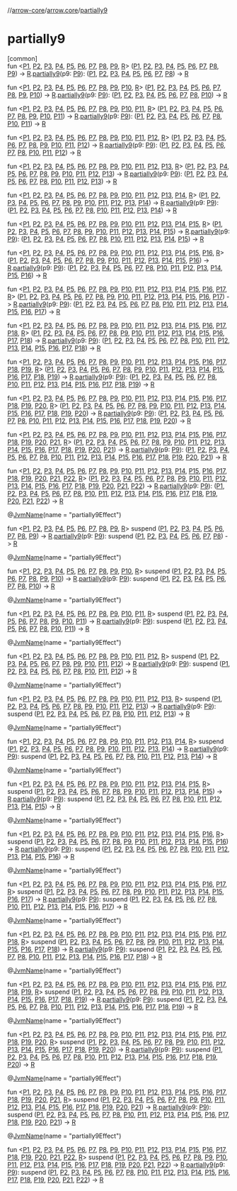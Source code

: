 //[arrow-core](../../index.md)/[arrow.core](index.md)/[partially9](partially9.md)

# partially9

[common]\
fun &lt;[P1](partially9.md), [P2](partially9.md), [P3](partially9.md), [P4](partially9.md), [P5](partially9.md), [P6](partially9.md), [P7](partially9.md), [P8](partially9.md), [P9](partially9.md), [R](partially9.md)&gt; ([P1](partially9.md), [P2](partially9.md), [P3](partially9.md), [P4](partially9.md), [P5](partially9.md), [P6](partially9.md), [P7](partially9.md), [P8](partially9.md), [P9](partially9.md)) -&gt; [R](partially9.md).[partially9](partially9.md)(p9: [P9](partially9.md)): ([P1](partially9.md), [P2](partially9.md), [P3](partially9.md), [P4](partially9.md), [P5](partially9.md), [P6](partially9.md), [P7](partially9.md), [P8](partially9.md)) -&gt; [R](partially9.md)

fun &lt;[P1](partially9.md), [P2](partially9.md), [P3](partially9.md), [P4](partially9.md), [P5](partially9.md), [P6](partially9.md), [P7](partially9.md), [P8](partially9.md), [P9](partially9.md), [P10](partially9.md), [R](partially9.md)&gt; ([P1](partially9.md), [P2](partially9.md), [P3](partially9.md), [P4](partially9.md), [P5](partially9.md), [P6](partially9.md), [P7](partially9.md), [P8](partially9.md), [P9](partially9.md), [P10](partially9.md)) -&gt; [R](partially9.md).[partially9](partially9.md)(p9: [P9](partially9.md)): ([P1](partially9.md), [P2](partially9.md), [P3](partially9.md), [P4](partially9.md), [P5](partially9.md), [P6](partially9.md), [P7](partially9.md), [P8](partially9.md), [P10](partially9.md)) -&gt; [R](partially9.md)

fun &lt;[P1](partially9.md), [P2](partially9.md), [P3](partially9.md), [P4](partially9.md), [P5](partially9.md), [P6](partially9.md), [P7](partially9.md), [P8](partially9.md), [P9](partially9.md), [P10](partially9.md), [P11](partially9.md), [R](partially9.md)&gt; ([P1](partially9.md), [P2](partially9.md), [P3](partially9.md), [P4](partially9.md), [P5](partially9.md), [P6](partially9.md), [P7](partially9.md), [P8](partially9.md), [P9](partially9.md), [P10](partially9.md), [P11](partially9.md)) -&gt; [R](partially9.md).[partially9](partially9.md)(p9: [P9](partially9.md)): ([P1](partially9.md), [P2](partially9.md), [P3](partially9.md), [P4](partially9.md), [P5](partially9.md), [P6](partially9.md), [P7](partially9.md), [P8](partially9.md), [P10](partially9.md), [P11](partially9.md)) -&gt; [R](partially9.md)

fun &lt;[P1](partially9.md), [P2](partially9.md), [P3](partially9.md), [P4](partially9.md), [P5](partially9.md), [P6](partially9.md), [P7](partially9.md), [P8](partially9.md), [P9](partially9.md), [P10](partially9.md), [P11](partially9.md), [P12](partially9.md), [R](partially9.md)&gt; ([P1](partially9.md), [P2](partially9.md), [P3](partially9.md), [P4](partially9.md), [P5](partially9.md), [P6](partially9.md), [P7](partially9.md), [P8](partially9.md), [P9](partially9.md), [P10](partially9.md), [P11](partially9.md), [P12](partially9.md)) -&gt; [R](partially9.md).[partially9](partially9.md)(p9: [P9](partially9.md)): ([P1](partially9.md), [P2](partially9.md), [P3](partially9.md), [P4](partially9.md), [P5](partially9.md), [P6](partially9.md), [P7](partially9.md), [P8](partially9.md), [P10](partially9.md), [P11](partially9.md), [P12](partially9.md)) -&gt; [R](partially9.md)

fun &lt;[P1](partially9.md), [P2](partially9.md), [P3](partially9.md), [P4](partially9.md), [P5](partially9.md), [P6](partially9.md), [P7](partially9.md), [P8](partially9.md), [P9](partially9.md), [P10](partially9.md), [P11](partially9.md), [P12](partially9.md), [P13](partially9.md), [R](partially9.md)&gt; ([P1](partially9.md), [P2](partially9.md), [P3](partially9.md), [P4](partially9.md), [P5](partially9.md), [P6](partially9.md), [P7](partially9.md), [P8](partially9.md), [P9](partially9.md), [P10](partially9.md), [P11](partially9.md), [P12](partially9.md), [P13](partially9.md)) -&gt; [R](partially9.md).[partially9](partially9.md)(p9: [P9](partially9.md)): ([P1](partially9.md), [P2](partially9.md), [P3](partially9.md), [P4](partially9.md), [P5](partially9.md), [P6](partially9.md), [P7](partially9.md), [P8](partially9.md), [P10](partially9.md), [P11](partially9.md), [P12](partially9.md), [P13](partially9.md)) -&gt; [R](partially9.md)

fun &lt;[P1](partially9.md), [P2](partially9.md), [P3](partially9.md), [P4](partially9.md), [P5](partially9.md), [P6](partially9.md), [P7](partially9.md), [P8](partially9.md), [P9](partially9.md), [P10](partially9.md), [P11](partially9.md), [P12](partially9.md), [P13](partially9.md), [P14](partially9.md), [R](partially9.md)&gt; ([P1](partially9.md), [P2](partially9.md), [P3](partially9.md), [P4](partially9.md), [P5](partially9.md), [P6](partially9.md), [P7](partially9.md), [P8](partially9.md), [P9](partially9.md), [P10](partially9.md), [P11](partially9.md), [P12](partially9.md), [P13](partially9.md), [P14](partially9.md)) -&gt; [R](partially9.md).[partially9](partially9.md)(p9: [P9](partially9.md)): ([P1](partially9.md), [P2](partially9.md), [P3](partially9.md), [P4](partially9.md), [P5](partially9.md), [P6](partially9.md), [P7](partially9.md), [P8](partially9.md), [P10](partially9.md), [P11](partially9.md), [P12](partially9.md), [P13](partially9.md), [P14](partially9.md)) -&gt; [R](partially9.md)

fun &lt;[P1](partially9.md), [P2](partially9.md), [P3](partially9.md), [P4](partially9.md), [P5](partially9.md), [P6](partially9.md), [P7](partially9.md), [P8](partially9.md), [P9](partially9.md), [P10](partially9.md), [P11](partially9.md), [P12](partially9.md), [P13](partially9.md), [P14](partially9.md), [P15](partially9.md), [R](partially9.md)&gt; ([P1](partially9.md), [P2](partially9.md), [P3](partially9.md), [P4](partially9.md), [P5](partially9.md), [P6](partially9.md), [P7](partially9.md), [P8](partially9.md), [P9](partially9.md), [P10](partially9.md), [P11](partially9.md), [P12](partially9.md), [P13](partially9.md), [P14](partially9.md), [P15](partially9.md)) -&gt; [R](partially9.md).[partially9](partially9.md)(p9: [P9](partially9.md)): ([P1](partially9.md), [P2](partially9.md), [P3](partially9.md), [P4](partially9.md), [P5](partially9.md), [P6](partially9.md), [P7](partially9.md), [P8](partially9.md), [P10](partially9.md), [P11](partially9.md), [P12](partially9.md), [P13](partially9.md), [P14](partially9.md), [P15](partially9.md)) -&gt; [R](partially9.md)

fun &lt;[P1](partially9.md), [P2](partially9.md), [P3](partially9.md), [P4](partially9.md), [P5](partially9.md), [P6](partially9.md), [P7](partially9.md), [P8](partially9.md), [P9](partially9.md), [P10](partially9.md), [P11](partially9.md), [P12](partially9.md), [P13](partially9.md), [P14](partially9.md), [P15](partially9.md), [P16](partially9.md), [R](partially9.md)&gt; ([P1](partially9.md), [P2](partially9.md), [P3](partially9.md), [P4](partially9.md), [P5](partially9.md), [P6](partially9.md), [P7](partially9.md), [P8](partially9.md), [P9](partially9.md), [P10](partially9.md), [P11](partially9.md), [P12](partially9.md), [P13](partially9.md), [P14](partially9.md), [P15](partially9.md), [P16](partially9.md)) -&gt; [R](partially9.md).[partially9](partially9.md)(p9: [P9](partially9.md)): ([P1](partially9.md), [P2](partially9.md), [P3](partially9.md), [P4](partially9.md), [P5](partially9.md), [P6](partially9.md), [P7](partially9.md), [P8](partially9.md), [P10](partially9.md), [P11](partially9.md), [P12](partially9.md), [P13](partially9.md), [P14](partially9.md), [P15](partially9.md), [P16](partially9.md)) -&gt; [R](partially9.md)

fun &lt;[P1](partially9.md), [P2](partially9.md), [P3](partially9.md), [P4](partially9.md), [P5](partially9.md), [P6](partially9.md), [P7](partially9.md), [P8](partially9.md), [P9](partially9.md), [P10](partially9.md), [P11](partially9.md), [P12](partially9.md), [P13](partially9.md), [P14](partially9.md), [P15](partially9.md), [P16](partially9.md), [P17](partially9.md), [R](partially9.md)&gt; ([P1](partially9.md), [P2](partially9.md), [P3](partially9.md), [P4](partially9.md), [P5](partially9.md), [P6](partially9.md), [P7](partially9.md), [P8](partially9.md), [P9](partially9.md), [P10](partially9.md), [P11](partially9.md), [P12](partially9.md), [P13](partially9.md), [P14](partially9.md), [P15](partially9.md), [P16](partially9.md), [P17](partially9.md)) -&gt; [R](partially9.md).[partially9](partially9.md)(p9: [P9](partially9.md)): ([P1](partially9.md), [P2](partially9.md), [P3](partially9.md), [P4](partially9.md), [P5](partially9.md), [P6](partially9.md), [P7](partially9.md), [P8](partially9.md), [P10](partially9.md), [P11](partially9.md), [P12](partially9.md), [P13](partially9.md), [P14](partially9.md), [P15](partially9.md), [P16](partially9.md), [P17](partially9.md)) -&gt; [R](partially9.md)

fun &lt;[P1](partially9.md), [P2](partially9.md), [P3](partially9.md), [P4](partially9.md), [P5](partially9.md), [P6](partially9.md), [P7](partially9.md), [P8](partially9.md), [P9](partially9.md), [P10](partially9.md), [P11](partially9.md), [P12](partially9.md), [P13](partially9.md), [P14](partially9.md), [P15](partially9.md), [P16](partially9.md), [P17](partially9.md), [P18](partially9.md), [R](partially9.md)&gt; ([P1](partially9.md), [P2](partially9.md), [P3](partially9.md), [P4](partially9.md), [P5](partially9.md), [P6](partially9.md), [P7](partially9.md), [P8](partially9.md), [P9](partially9.md), [P10](partially9.md), [P11](partially9.md), [P12](partially9.md), [P13](partially9.md), [P14](partially9.md), [P15](partially9.md), [P16](partially9.md), [P17](partially9.md), [P18](partially9.md)) -&gt; [R](partially9.md).[partially9](partially9.md)(p9: [P9](partially9.md)): ([P1](partially9.md), [P2](partially9.md), [P3](partially9.md), [P4](partially9.md), [P5](partially9.md), [P6](partially9.md), [P7](partially9.md), [P8](partially9.md), [P10](partially9.md), [P11](partially9.md), [P12](partially9.md), [P13](partially9.md), [P14](partially9.md), [P15](partially9.md), [P16](partially9.md), [P17](partially9.md), [P18](partially9.md)) -&gt; [R](partially9.md)

fun &lt;[P1](partially9.md), [P2](partially9.md), [P3](partially9.md), [P4](partially9.md), [P5](partially9.md), [P6](partially9.md), [P7](partially9.md), [P8](partially9.md), [P9](partially9.md), [P10](partially9.md), [P11](partially9.md), [P12](partially9.md), [P13](partially9.md), [P14](partially9.md), [P15](partially9.md), [P16](partially9.md), [P17](partially9.md), [P18](partially9.md), [P19](partially9.md), [R](partially9.md)&gt; ([P1](partially9.md), [P2](partially9.md), [P3](partially9.md), [P4](partially9.md), [P5](partially9.md), [P6](partially9.md), [P7](partially9.md), [P8](partially9.md), [P9](partially9.md), [P10](partially9.md), [P11](partially9.md), [P12](partially9.md), [P13](partially9.md), [P14](partially9.md), [P15](partially9.md), [P16](partially9.md), [P17](partially9.md), [P18](partially9.md), [P19](partially9.md)) -&gt; [R](partially9.md).[partially9](partially9.md)(p9: [P9](partially9.md)): ([P1](partially9.md), [P2](partially9.md), [P3](partially9.md), [P4](partially9.md), [P5](partially9.md), [P6](partially9.md), [P7](partially9.md), [P8](partially9.md), [P10](partially9.md), [P11](partially9.md), [P12](partially9.md), [P13](partially9.md), [P14](partially9.md), [P15](partially9.md), [P16](partially9.md), [P17](partially9.md), [P18](partially9.md), [P19](partially9.md)) -&gt; [R](partially9.md)

fun &lt;[P1](partially9.md), [P2](partially9.md), [P3](partially9.md), [P4](partially9.md), [P5](partially9.md), [P6](partially9.md), [P7](partially9.md), [P8](partially9.md), [P9](partially9.md), [P10](partially9.md), [P11](partially9.md), [P12](partially9.md), [P13](partially9.md), [P14](partially9.md), [P15](partially9.md), [P16](partially9.md), [P17](partially9.md), [P18](partially9.md), [P19](partially9.md), [P20](partially9.md), [R](partially9.md)&gt; ([P1](partially9.md), [P2](partially9.md), [P3](partially9.md), [P4](partially9.md), [P5](partially9.md), [P6](partially9.md), [P7](partially9.md), [P8](partially9.md), [P9](partially9.md), [P10](partially9.md), [P11](partially9.md), [P12](partially9.md), [P13](partially9.md), [P14](partially9.md), [P15](partially9.md), [P16](partially9.md), [P17](partially9.md), [P18](partially9.md), [P19](partially9.md), [P20](partially9.md)) -&gt; [R](partially9.md).[partially9](partially9.md)(p9: [P9](partially9.md)): ([P1](partially9.md), [P2](partially9.md), [P3](partially9.md), [P4](partially9.md), [P5](partially9.md), [P6](partially9.md), [P7](partially9.md), [P8](partially9.md), [P10](partially9.md), [P11](partially9.md), [P12](partially9.md), [P13](partially9.md), [P14](partially9.md), [P15](partially9.md), [P16](partially9.md), [P17](partially9.md), [P18](partially9.md), [P19](partially9.md), [P20](partially9.md)) -&gt; [R](partially9.md)

fun &lt;[P1](partially9.md), [P2](partially9.md), [P3](partially9.md), [P4](partially9.md), [P5](partially9.md), [P6](partially9.md), [P7](partially9.md), [P8](partially9.md), [P9](partially9.md), [P10](partially9.md), [P11](partially9.md), [P12](partially9.md), [P13](partially9.md), [P14](partially9.md), [P15](partially9.md), [P16](partially9.md), [P17](partially9.md), [P18](partially9.md), [P19](partially9.md), [P20](partially9.md), [P21](partially9.md), [R](partially9.md)&gt; ([P1](partially9.md), [P2](partially9.md), [P3](partially9.md), [P4](partially9.md), [P5](partially9.md), [P6](partially9.md), [P7](partially9.md), [P8](partially9.md), [P9](partially9.md), [P10](partially9.md), [P11](partially9.md), [P12](partially9.md), [P13](partially9.md), [P14](partially9.md), [P15](partially9.md), [P16](partially9.md), [P17](partially9.md), [P18](partially9.md), [P19](partially9.md), [P20](partially9.md), [P21](partially9.md)) -&gt; [R](partially9.md).[partially9](partially9.md)(p9: [P9](partially9.md)): ([P1](partially9.md), [P2](partially9.md), [P3](partially9.md), [P4](partially9.md), [P5](partially9.md), [P6](partially9.md), [P7](partially9.md), [P8](partially9.md), [P10](partially9.md), [P11](partially9.md), [P12](partially9.md), [P13](partially9.md), [P14](partially9.md), [P15](partially9.md), [P16](partially9.md), [P17](partially9.md), [P18](partially9.md), [P19](partially9.md), [P20](partially9.md), [P21](partially9.md)) -&gt; [R](partially9.md)

fun &lt;[P1](partially9.md), [P2](partially9.md), [P3](partially9.md), [P4](partially9.md), [P5](partially9.md), [P6](partially9.md), [P7](partially9.md), [P8](partially9.md), [P9](partially9.md), [P10](partially9.md), [P11](partially9.md), [P12](partially9.md), [P13](partially9.md), [P14](partially9.md), [P15](partially9.md), [P16](partially9.md), [P17](partially9.md), [P18](partially9.md), [P19](partially9.md), [P20](partially9.md), [P21](partially9.md), [P22](partially9.md), [R](partially9.md)&gt; ([P1](partially9.md), [P2](partially9.md), [P3](partially9.md), [P4](partially9.md), [P5](partially9.md), [P6](partially9.md), [P7](partially9.md), [P8](partially9.md), [P9](partially9.md), [P10](partially9.md), [P11](partially9.md), [P12](partially9.md), [P13](partially9.md), [P14](partially9.md), [P15](partially9.md), [P16](partially9.md), [P17](partially9.md), [P18](partially9.md), [P19](partially9.md), [P20](partially9.md), [P21](partially9.md), [P22](partially9.md)) -&gt; [R](partially9.md).[partially9](partially9.md)(p9: [P9](partially9.md)): ([P1](partially9.md), [P2](partially9.md), [P3](partially9.md), [P4](partially9.md), [P5](partially9.md), [P6](partially9.md), [P7](partially9.md), [P8](partially9.md), [P10](partially9.md), [P11](partially9.md), [P12](partially9.md), [P13](partially9.md), [P14](partially9.md), [P15](partially9.md), [P16](partially9.md), [P17](partially9.md), [P18](partially9.md), [P19](partially9.md), [P20](partially9.md), [P21](partially9.md), [P22](partially9.md)) -&gt; [R](partially9.md)

@[JvmName](https://kotlinlang.org/api/latest/jvm/stdlib/kotlin.jvm/-jvm-name/index.html)(name = "partially9Effect")

fun &lt;[P1](partially9.md), [P2](partially9.md), [P3](partially9.md), [P4](partially9.md), [P5](partially9.md), [P6](partially9.md), [P7](partially9.md), [P8](partially9.md), [P9](partially9.md), [R](partially9.md)&gt; suspend ([P1](partially9.md), [P2](partially9.md), [P3](partially9.md), [P4](partially9.md), [P5](partially9.md), [P6](partially9.md), [P7](partially9.md), [P8](partially9.md), [P9](partially9.md)) -&gt; [R](partially9.md).[partially9](partially9.md)(p9: [P9](partially9.md)): suspend ([P1](partially9.md), [P2](partially9.md), [P3](partially9.md), [P4](partially9.md), [P5](partially9.md), [P6](partially9.md), [P7](partially9.md), [P8](partially9.md)) -&gt; [R](partially9.md)

@[JvmName](https://kotlinlang.org/api/latest/jvm/stdlib/kotlin.jvm/-jvm-name/index.html)(name = "partially9Effect")

fun &lt;[P1](partially9.md), [P2](partially9.md), [P3](partially9.md), [P4](partially9.md), [P5](partially9.md), [P6](partially9.md), [P7](partially9.md), [P8](partially9.md), [P9](partially9.md), [P10](partially9.md), [R](partially9.md)&gt; suspend ([P1](partially9.md), [P2](partially9.md), [P3](partially9.md), [P4](partially9.md), [P5](partially9.md), [P6](partially9.md), [P7](partially9.md), [P8](partially9.md), [P9](partially9.md), [P10](partially9.md)) -&gt; [R](partially9.md).[partially9](partially9.md)(p9: [P9](partially9.md)): suspend ([P1](partially9.md), [P2](partially9.md), [P3](partially9.md), [P4](partially9.md), [P5](partially9.md), [P6](partially9.md), [P7](partially9.md), [P8](partially9.md), [P10](partially9.md)) -&gt; [R](partially9.md)

@[JvmName](https://kotlinlang.org/api/latest/jvm/stdlib/kotlin.jvm/-jvm-name/index.html)(name = "partially9Effect")

fun &lt;[P1](partially9.md), [P2](partially9.md), [P3](partially9.md), [P4](partially9.md), [P5](partially9.md), [P6](partially9.md), [P7](partially9.md), [P8](partially9.md), [P9](partially9.md), [P10](partially9.md), [P11](partially9.md), [R](partially9.md)&gt; suspend ([P1](partially9.md), [P2](partially9.md), [P3](partially9.md), [P4](partially9.md), [P5](partially9.md), [P6](partially9.md), [P7](partially9.md), [P8](partially9.md), [P9](partially9.md), [P10](partially9.md), [P11](partially9.md)) -&gt; [R](partially9.md).[partially9](partially9.md)(p9: [P9](partially9.md)): suspend ([P1](partially9.md), [P2](partially9.md), [P3](partially9.md), [P4](partially9.md), [P5](partially9.md), [P6](partially9.md), [P7](partially9.md), [P8](partially9.md), [P10](partially9.md), [P11](partially9.md)) -&gt; [R](partially9.md)

@[JvmName](https://kotlinlang.org/api/latest/jvm/stdlib/kotlin.jvm/-jvm-name/index.html)(name = "partially9Effect")

fun &lt;[P1](partially9.md), [P2](partially9.md), [P3](partially9.md), [P4](partially9.md), [P5](partially9.md), [P6](partially9.md), [P7](partially9.md), [P8](partially9.md), [P9](partially9.md), [P10](partially9.md), [P11](partially9.md), [P12](partially9.md), [R](partially9.md)&gt; suspend ([P1](partially9.md), [P2](partially9.md), [P3](partially9.md), [P4](partially9.md), [P5](partially9.md), [P6](partially9.md), [P7](partially9.md), [P8](partially9.md), [P9](partially9.md), [P10](partially9.md), [P11](partially9.md), [P12](partially9.md)) -&gt; [R](partially9.md).[partially9](partially9.md)(p9: [P9](partially9.md)): suspend ([P1](partially9.md), [P2](partially9.md), [P3](partially9.md), [P4](partially9.md), [P5](partially9.md), [P6](partially9.md), [P7](partially9.md), [P8](partially9.md), [P10](partially9.md), [P11](partially9.md), [P12](partially9.md)) -&gt; [R](partially9.md)

@[JvmName](https://kotlinlang.org/api/latest/jvm/stdlib/kotlin.jvm/-jvm-name/index.html)(name = "partially9Effect")

fun &lt;[P1](partially9.md), [P2](partially9.md), [P3](partially9.md), [P4](partially9.md), [P5](partially9.md), [P6](partially9.md), [P7](partially9.md), [P8](partially9.md), [P9](partially9.md), [P10](partially9.md), [P11](partially9.md), [P12](partially9.md), [P13](partially9.md), [R](partially9.md)&gt; suspend ([P1](partially9.md), [P2](partially9.md), [P3](partially9.md), [P4](partially9.md), [P5](partially9.md), [P6](partially9.md), [P7](partially9.md), [P8](partially9.md), [P9](partially9.md), [P10](partially9.md), [P11](partially9.md), [P12](partially9.md), [P13](partially9.md)) -&gt; [R](partially9.md).[partially9](partially9.md)(p9: [P9](partially9.md)): suspend ([P1](partially9.md), [P2](partially9.md), [P3](partially9.md), [P4](partially9.md), [P5](partially9.md), [P6](partially9.md), [P7](partially9.md), [P8](partially9.md), [P10](partially9.md), [P11](partially9.md), [P12](partially9.md), [P13](partially9.md)) -&gt; [R](partially9.md)

@[JvmName](https://kotlinlang.org/api/latest/jvm/stdlib/kotlin.jvm/-jvm-name/index.html)(name = "partially9Effect")

fun &lt;[P1](partially9.md), [P2](partially9.md), [P3](partially9.md), [P4](partially9.md), [P5](partially9.md), [P6](partially9.md), [P7](partially9.md), [P8](partially9.md), [P9](partially9.md), [P10](partially9.md), [P11](partially9.md), [P12](partially9.md), [P13](partially9.md), [P14](partially9.md), [R](partially9.md)&gt; suspend ([P1](partially9.md), [P2](partially9.md), [P3](partially9.md), [P4](partially9.md), [P5](partially9.md), [P6](partially9.md), [P7](partially9.md), [P8](partially9.md), [P9](partially9.md), [P10](partially9.md), [P11](partially9.md), [P12](partially9.md), [P13](partially9.md), [P14](partially9.md)) -&gt; [R](partially9.md).[partially9](partially9.md)(p9: [P9](partially9.md)): suspend ([P1](partially9.md), [P2](partially9.md), [P3](partially9.md), [P4](partially9.md), [P5](partially9.md), [P6](partially9.md), [P7](partially9.md), [P8](partially9.md), [P10](partially9.md), [P11](partially9.md), [P12](partially9.md), [P13](partially9.md), [P14](partially9.md)) -&gt; [R](partially9.md)

@[JvmName](https://kotlinlang.org/api/latest/jvm/stdlib/kotlin.jvm/-jvm-name/index.html)(name = "partially9Effect")

fun &lt;[P1](partially9.md), [P2](partially9.md), [P3](partially9.md), [P4](partially9.md), [P5](partially9.md), [P6](partially9.md), [P7](partially9.md), [P8](partially9.md), [P9](partially9.md), [P10](partially9.md), [P11](partially9.md), [P12](partially9.md), [P13](partially9.md), [P14](partially9.md), [P15](partially9.md), [R](partially9.md)&gt; suspend ([P1](partially9.md), [P2](partially9.md), [P3](partially9.md), [P4](partially9.md), [P5](partially9.md), [P6](partially9.md), [P7](partially9.md), [P8](partially9.md), [P9](partially9.md), [P10](partially9.md), [P11](partially9.md), [P12](partially9.md), [P13](partially9.md), [P14](partially9.md), [P15](partially9.md)) -&gt; [R](partially9.md).[partially9](partially9.md)(p9: [P9](partially9.md)): suspend ([P1](partially9.md), [P2](partially9.md), [P3](partially9.md), [P4](partially9.md), [P5](partially9.md), [P6](partially9.md), [P7](partially9.md), [P8](partially9.md), [P10](partially9.md), [P11](partially9.md), [P12](partially9.md), [P13](partially9.md), [P14](partially9.md), [P15](partially9.md)) -&gt; [R](partially9.md)

@[JvmName](https://kotlinlang.org/api/latest/jvm/stdlib/kotlin.jvm/-jvm-name/index.html)(name = "partially9Effect")

fun &lt;[P1](partially9.md), [P2](partially9.md), [P3](partially9.md), [P4](partially9.md), [P5](partially9.md), [P6](partially9.md), [P7](partially9.md), [P8](partially9.md), [P9](partially9.md), [P10](partially9.md), [P11](partially9.md), [P12](partially9.md), [P13](partially9.md), [P14](partially9.md), [P15](partially9.md), [P16](partially9.md), [R](partially9.md)&gt; suspend ([P1](partially9.md), [P2](partially9.md), [P3](partially9.md), [P4](partially9.md), [P5](partially9.md), [P6](partially9.md), [P7](partially9.md), [P8](partially9.md), [P9](partially9.md), [P10](partially9.md), [P11](partially9.md), [P12](partially9.md), [P13](partially9.md), [P14](partially9.md), [P15](partially9.md), [P16](partially9.md)) -&gt; [R](partially9.md).[partially9](partially9.md)(p9: [P9](partially9.md)): suspend ([P1](partially9.md), [P2](partially9.md), [P3](partially9.md), [P4](partially9.md), [P5](partially9.md), [P6](partially9.md), [P7](partially9.md), [P8](partially9.md), [P10](partially9.md), [P11](partially9.md), [P12](partially9.md), [P13](partially9.md), [P14](partially9.md), [P15](partially9.md), [P16](partially9.md)) -&gt; [R](partially9.md)

@[JvmName](https://kotlinlang.org/api/latest/jvm/stdlib/kotlin.jvm/-jvm-name/index.html)(name = "partially9Effect")

fun &lt;[P1](partially9.md), [P2](partially9.md), [P3](partially9.md), [P4](partially9.md), [P5](partially9.md), [P6](partially9.md), [P7](partially9.md), [P8](partially9.md), [P9](partially9.md), [P10](partially9.md), [P11](partially9.md), [P12](partially9.md), [P13](partially9.md), [P14](partially9.md), [P15](partially9.md), [P16](partially9.md), [P17](partially9.md), [R](partially9.md)&gt; suspend ([P1](partially9.md), [P2](partially9.md), [P3](partially9.md), [P4](partially9.md), [P5](partially9.md), [P6](partially9.md), [P7](partially9.md), [P8](partially9.md), [P9](partially9.md), [P10](partially9.md), [P11](partially9.md), [P12](partially9.md), [P13](partially9.md), [P14](partially9.md), [P15](partially9.md), [P16](partially9.md), [P17](partially9.md)) -&gt; [R](partially9.md).[partially9](partially9.md)(p9: [P9](partially9.md)): suspend ([P1](partially9.md), [P2](partially9.md), [P3](partially9.md), [P4](partially9.md), [P5](partially9.md), [P6](partially9.md), [P7](partially9.md), [P8](partially9.md), [P10](partially9.md), [P11](partially9.md), [P12](partially9.md), [P13](partially9.md), [P14](partially9.md), [P15](partially9.md), [P16](partially9.md), [P17](partially9.md)) -&gt; [R](partially9.md)

@[JvmName](https://kotlinlang.org/api/latest/jvm/stdlib/kotlin.jvm/-jvm-name/index.html)(name = "partially9Effect")

fun &lt;[P1](partially9.md), [P2](partially9.md), [P3](partially9.md), [P4](partially9.md), [P5](partially9.md), [P6](partially9.md), [P7](partially9.md), [P8](partially9.md), [P9](partially9.md), [P10](partially9.md), [P11](partially9.md), [P12](partially9.md), [P13](partially9.md), [P14](partially9.md), [P15](partially9.md), [P16](partially9.md), [P17](partially9.md), [P18](partially9.md), [R](partially9.md)&gt; suspend ([P1](partially9.md), [P2](partially9.md), [P3](partially9.md), [P4](partially9.md), [P5](partially9.md), [P6](partially9.md), [P7](partially9.md), [P8](partially9.md), [P9](partially9.md), [P10](partially9.md), [P11](partially9.md), [P12](partially9.md), [P13](partially9.md), [P14](partially9.md), [P15](partially9.md), [P16](partially9.md), [P17](partially9.md), [P18](partially9.md)) -&gt; [R](partially9.md).[partially9](partially9.md)(p9: [P9](partially9.md)): suspend ([P1](partially9.md), [P2](partially9.md), [P3](partially9.md), [P4](partially9.md), [P5](partially9.md), [P6](partially9.md), [P7](partially9.md), [P8](partially9.md), [P10](partially9.md), [P11](partially9.md), [P12](partially9.md), [P13](partially9.md), [P14](partially9.md), [P15](partially9.md), [P16](partially9.md), [P17](partially9.md), [P18](partially9.md)) -&gt; [R](partially9.md)

@[JvmName](https://kotlinlang.org/api/latest/jvm/stdlib/kotlin.jvm/-jvm-name/index.html)(name = "partially9Effect")

fun &lt;[P1](partially9.md), [P2](partially9.md), [P3](partially9.md), [P4](partially9.md), [P5](partially9.md), [P6](partially9.md), [P7](partially9.md), [P8](partially9.md), [P9](partially9.md), [P10](partially9.md), [P11](partially9.md), [P12](partially9.md), [P13](partially9.md), [P14](partially9.md), [P15](partially9.md), [P16](partially9.md), [P17](partially9.md), [P18](partially9.md), [P19](partially9.md), [R](partially9.md)&gt; suspend ([P1](partially9.md), [P2](partially9.md), [P3](partially9.md), [P4](partially9.md), [P5](partially9.md), [P6](partially9.md), [P7](partially9.md), [P8](partially9.md), [P9](partially9.md), [P10](partially9.md), [P11](partially9.md), [P12](partially9.md), [P13](partially9.md), [P14](partially9.md), [P15](partially9.md), [P16](partially9.md), [P17](partially9.md), [P18](partially9.md), [P19](partially9.md)) -&gt; [R](partially9.md).[partially9](partially9.md)(p9: [P9](partially9.md)): suspend ([P1](partially9.md), [P2](partially9.md), [P3](partially9.md), [P4](partially9.md), [P5](partially9.md), [P6](partially9.md), [P7](partially9.md), [P8](partially9.md), [P10](partially9.md), [P11](partially9.md), [P12](partially9.md), [P13](partially9.md), [P14](partially9.md), [P15](partially9.md), [P16](partially9.md), [P17](partially9.md), [P18](partially9.md), [P19](partially9.md)) -&gt; [R](partially9.md)

@[JvmName](https://kotlinlang.org/api/latest/jvm/stdlib/kotlin.jvm/-jvm-name/index.html)(name = "partially9Effect")

fun &lt;[P1](partially9.md), [P2](partially9.md), [P3](partially9.md), [P4](partially9.md), [P5](partially9.md), [P6](partially9.md), [P7](partially9.md), [P8](partially9.md), [P9](partially9.md), [P10](partially9.md), [P11](partially9.md), [P12](partially9.md), [P13](partially9.md), [P14](partially9.md), [P15](partially9.md), [P16](partially9.md), [P17](partially9.md), [P18](partially9.md), [P19](partially9.md), [P20](partially9.md), [R](partially9.md)&gt; suspend ([P1](partially9.md), [P2](partially9.md), [P3](partially9.md), [P4](partially9.md), [P5](partially9.md), [P6](partially9.md), [P7](partially9.md), [P8](partially9.md), [P9](partially9.md), [P10](partially9.md), [P11](partially9.md), [P12](partially9.md), [P13](partially9.md), [P14](partially9.md), [P15](partially9.md), [P16](partially9.md), [P17](partially9.md), [P18](partially9.md), [P19](partially9.md), [P20](partially9.md)) -&gt; [R](partially9.md).[partially9](partially9.md)(p9: [P9](partially9.md)): suspend ([P1](partially9.md), [P2](partially9.md), [P3](partially9.md), [P4](partially9.md), [P5](partially9.md), [P6](partially9.md), [P7](partially9.md), [P8](partially9.md), [P10](partially9.md), [P11](partially9.md), [P12](partially9.md), [P13](partially9.md), [P14](partially9.md), [P15](partially9.md), [P16](partially9.md), [P17](partially9.md), [P18](partially9.md), [P19](partially9.md), [P20](partially9.md)) -&gt; [R](partially9.md)

@[JvmName](https://kotlinlang.org/api/latest/jvm/stdlib/kotlin.jvm/-jvm-name/index.html)(name = "partially9Effect")

fun &lt;[P1](partially9.md), [P2](partially9.md), [P3](partially9.md), [P4](partially9.md), [P5](partially9.md), [P6](partially9.md), [P7](partially9.md), [P8](partially9.md), [P9](partially9.md), [P10](partially9.md), [P11](partially9.md), [P12](partially9.md), [P13](partially9.md), [P14](partially9.md), [P15](partially9.md), [P16](partially9.md), [P17](partially9.md), [P18](partially9.md), [P19](partially9.md), [P20](partially9.md), [P21](partially9.md), [R](partially9.md)&gt; suspend ([P1](partially9.md), [P2](partially9.md), [P3](partially9.md), [P4](partially9.md), [P5](partially9.md), [P6](partially9.md), [P7](partially9.md), [P8](partially9.md), [P9](partially9.md), [P10](partially9.md), [P11](partially9.md), [P12](partially9.md), [P13](partially9.md), [P14](partially9.md), [P15](partially9.md), [P16](partially9.md), [P17](partially9.md), [P18](partially9.md), [P19](partially9.md), [P20](partially9.md), [P21](partially9.md)) -&gt; [R](partially9.md).[partially9](partially9.md)(p9: [P9](partially9.md)): suspend ([P1](partially9.md), [P2](partially9.md), [P3](partially9.md), [P4](partially9.md), [P5](partially9.md), [P6](partially9.md), [P7](partially9.md), [P8](partially9.md), [P10](partially9.md), [P11](partially9.md), [P12](partially9.md), [P13](partially9.md), [P14](partially9.md), [P15](partially9.md), [P16](partially9.md), [P17](partially9.md), [P18](partially9.md), [P19](partially9.md), [P20](partially9.md), [P21](partially9.md)) -&gt; [R](partially9.md)

@[JvmName](https://kotlinlang.org/api/latest/jvm/stdlib/kotlin.jvm/-jvm-name/index.html)(name = "partially9Effect")

fun &lt;[P1](partially9.md), [P2](partially9.md), [P3](partially9.md), [P4](partially9.md), [P5](partially9.md), [P6](partially9.md), [P7](partially9.md), [P8](partially9.md), [P9](partially9.md), [P10](partially9.md), [P11](partially9.md), [P12](partially9.md), [P13](partially9.md), [P14](partially9.md), [P15](partially9.md), [P16](partially9.md), [P17](partially9.md), [P18](partially9.md), [P19](partially9.md), [P20](partially9.md), [P21](partially9.md), [P22](partially9.md), [R](partially9.md)&gt; suspend ([P1](partially9.md), [P2](partially9.md), [P3](partially9.md), [P4](partially9.md), [P5](partially9.md), [P6](partially9.md), [P7](partially9.md), [P8](partially9.md), [P9](partially9.md), [P10](partially9.md), [P11](partially9.md), [P12](partially9.md), [P13](partially9.md), [P14](partially9.md), [P15](partially9.md), [P16](partially9.md), [P17](partially9.md), [P18](partially9.md), [P19](partially9.md), [P20](partially9.md), [P21](partially9.md), [P22](partially9.md)) -&gt; [R](partially9.md).[partially9](partially9.md)(p9: [P9](partially9.md)): suspend ([P1](partially9.md), [P2](partially9.md), [P3](partially9.md), [P4](partially9.md), [P5](partially9.md), [P6](partially9.md), [P7](partially9.md), [P8](partially9.md), [P10](partially9.md), [P11](partially9.md), [P12](partially9.md), [P13](partially9.md), [P14](partially9.md), [P15](partially9.md), [P16](partially9.md), [P17](partially9.md), [P18](partially9.md), [P19](partially9.md), [P20](partially9.md), [P21](partially9.md), [P22](partially9.md)) -&gt; [R](partially9.md)
